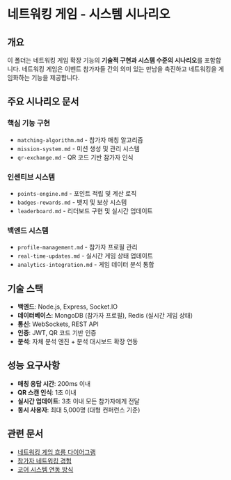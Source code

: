 # 네트워킹 게임 - 시스템 시나리오

## 개요

이 폴더는 네트워킹 게임 확장 기능의 **기술적 구현과 시스템 수준의 시나리오**를 포함합니다. 네트워킹 게임은 이벤트 참가자들 간의 의미 있는 만남을 촉진하고 네트워킹을 게임화하는 기능을 제공합니다.

## 주요 시나리오 문서

### 핵심 기능 구현
- `matching-algorithm.md` - 참가자 매칭 알고리즘
- `mission-system.md` - 미션 생성 및 관리 시스템
- `qr-exchange.md` - QR 코드 기반 참가자 인식

### 인센티브 시스템
- `points-engine.md` - 포인트 적립 및 계산 로직
- `badges-rewards.md` - 뱃지 및 보상 시스템
- `leaderboard.md` - 리더보드 구현 및 실시간 업데이트

### 백엔드 시스템
- `profile-management.md` - 참가자 프로필 관리
- `real-time-updates.md` - 실시간 게임 상태 업데이트
- `analytics-integration.md` - 게임 데이터 분석 통합

## 기술 스택

- **백엔드**: Node.js, Express, Socket.IO
- **데이터베이스**: MongoDB (참가자 프로필), Redis (실시간 게임 상태)
- **통신**: WebSockets, REST API
- **인증**: JWT, QR 코드 기반 인증
- **분석**: 자체 분석 엔진 + 분석 대시보드 확장 연동

## 성능 요구사항

- **매칭 응답 시간**: 200ms 이내
- **QR 스캔 인식**: 1초 이내
- **실시간 업데이트**: 3초 이내 모든 참가자에게 전달
- **동시 사용자**: 최대 5,000명 (대형 컨퍼런스 기준)

## 관련 문서

- [네트워킹 게임 흐름 다이어그램](../mermaid-diagrams.md)
- [참가자 네트워킹 경험](../user-scenarios/networking-experience.md)
- [코어 시스템 연동 방식](../../common/patterns/extension-integration.md)
